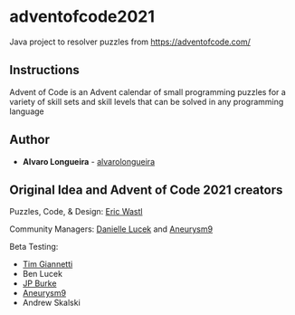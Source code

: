 # adventofcode2021
Java project to resolver puzzles from https://adventofcode.com/

## Instructions
Advent of Code is an Advent calendar of small programming puzzles for a variety of skill sets and skill levels that can be solved in any programming language

## Author
* **Alvaro Longueira** - [alvarolongueira](https://github.com/alvarolongueira)

## Original Idea and Advent of Code 2021 creators
Puzzles, Code, & Design: [Eric Wastl](https://twitter.com/ericwastl)

Community Managers: [Danielle Lucek](https://www.reddit.com/user/daggerdragon) and [Aneurysm9](https://twitter.com/Aneurysm9)

Beta Testing:
* [Tim Giannetti](https://twitter.com/Sr_Giannetti)
* Ben Lucek
* [JP Burke](https://twitter.com/yatpay)
* [Aneurysm9](https://twitter.com/Aneurysm9)
* Andrew Skalski

